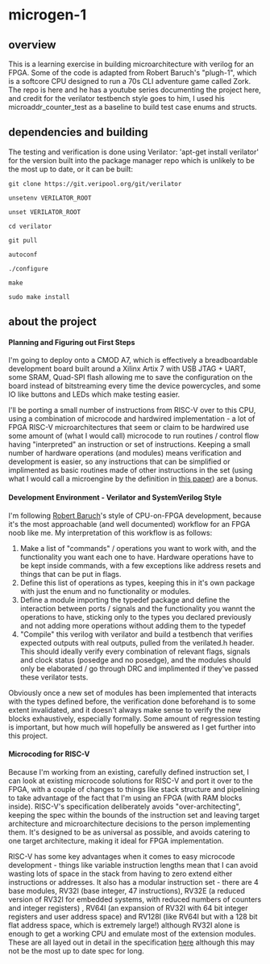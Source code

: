# microgen-1
## overview
This is a learning exercise in building microarchitecture with verilog for an FPGA. Some of the code is adapted from Robert Baruch's "plugh-1", which is a softcore CPU designed to run a 70s CLI adventure game called Zork. The repo is here and he has a youtube series documenting the project here, and credit for the verilator testbench style goes to him, I used his microaddr_counter_test as a baseline to build test case enums and structs.
## dependencies and building
The testing and verification is done using Verilator:
'apt-get install verilator' for the version built into the package manager repo which is unlikely to be the most up to date, or it can be built:

`git clone https://git.veripool.org/git/verilator`

`unsetenv VERILATOR_ROOT`

`unset VERILATOR_ROOT`

`cd verilator`

`git pull`

`autoconf`

`./configure`

`make`

`sudo make install`

## about the project
#### Planning and Figuring out First Steps

I'm going to deploy onto a CMOD A7, which is effectively a breadboardable development board built around a Xilinx Artix 7 with USB JTAG + UART, some SRAM, Quad-SPI flash allowing me to save the configuration on the board instead of bitstreaming every time the device powercycles, and some IO like buttons and LEDs which make testing easier.

I'll be porting a small number of instructions from RISC-V over to this CPU, using a combination of microcode and hardwired implementation - a lot of FPGA RISC-V microarchitectures that seem or claim to be hardwired use some amount of (what I would call) microcode to run routines / control flow having "interpreted" an instruction or set of instructions. Keeping a small number of hardware operations (and modules) means verification and development is easier, so any instructions that can be simplified or implimented as basic routines made of other instructions in the set (using what I would call a microengine by the definition in [this paper](https://sites.cs.ucsb.edu/~franklin/154/micmachandout.pdf)) are a bonus.


#### Development Environment - Verilator and SystemVerilog Style

I'm following [Robert Baruch](https://www.youtube.com/channel/UCBcljXmuXPok9kT_VGA3adg)'s style of CPU-on-FPGA development, because it's the most approachable (and well documented) workflow for an FPGA noob like me. My interpretation of this workflow is as follows:

1. Make a list of "commands" / operations you want to work with, and the functionality you want each one to have. Hardware operations have to be kept inside commands, with a few exceptions like address resets and things that can be put in flags.
2. Define this list of operations as types, keeping this in it's own package with just the enum and no functionality or modules.
3. Define a module importing the typedef package and define the interaction between ports / signals and the functionality you wannt the operations to have, sticking only to the types you declared previously and not adding more operations without adding them to the typedef
4. "Compile" this verilog with verilator and build a testbench that verifies expected outputs with real outputs, pulled from the verilated.h header. This should ideally verify every combination of relevant flags, signals and clock status (posedge and no posedge), and the modules should only be elaborated / go through DRC and implimented if they've passed these verilator tests.

Obviously once a new set of modules has been implemented that interacts with the types defined before, the verification done beforehand is to some extent invalidated, and it doesn't always make sense to verify the new blocks exhaustively, especially formally. Some amount of regression testing is important, but how much will hopefully be answered as I get further into this project.

#### Microcoding for RISC-V

Because I'm working from an existing, carefully defined instruction set, I can look at existing microcode solutions for RISC-V and port it over to the FPGA, with a couple of changes to things like stack structure and pipelining to take advantage of the fact that I'm using an FPGA (with RAM blocks inside). RISC-V's specification deliberately avoids "over-architecting", keeping the spec within the bounds of the instruction set and leaving target architecture and microarchitecture decisions to the person implementing them. It's designed to be as universal as possible, and avoids catering to one target architecture, making it ideal for FPGA implementation.

RISC-V has some key advantages when it comes to easy microcode development - things like variable instruction lengths mean that I can avoid wasting lots of space in the stack from having to zero extend either instructions or addresses. It also has a modular instruction set - there are 4 base modules, RV32I (base integer, 47 instructions), RV32E (a reduced version of RV32I for embedded systems, with reduced numbers of counters and integer registers) , RV64I (an expansion of RV32I with 64 bit integer registers and user address space) and RV128I (like RV64I but with a 128 bit flat address space, which is extremely large!) although RV32I alone is enough to get a working CPU and emulate most of the extension modules. These are all layed out in detail in the specification [here](https://content.riscv.org/wp-content/uploads/2017/05/riscv-spec-v2.2.pdf) although this may not be the most up to date spec for long.
